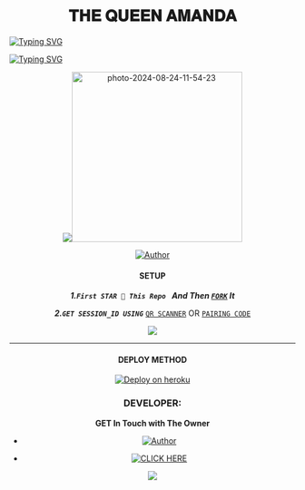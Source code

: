 
<h1 align="center"> 𝐓𝐇𝐄 𝐐𝐔𝐄𝐄𝐍 𝐀𝐌𝐀𝐍𝐃𝐀  </h1>
<p align="center">  

 
<a href="https://git.io/typing-svg"><img src="https://readme-typing-svg.demolab.com?font=Black+Ops+One&size=50&pause=1000&color=1BAFBAFF&center=true&width=910&height=100&lines=WELCOME TO +QUEEN-AMANDA;MULTI+DEVICE+WHATSAPP+BOT;CREATED+BY+MAHIYA+BOY" alt="Typing SVG" /></a>
  </p>
     
<a href="https://git.io/"><img src="https://readme-typing-svg.demolab.com?
                                      font=Black+Ops+One&size=50&pause=1000&color=1BAFBAFF&center=true&width=910&height=100&lines=WELCOME +QUEEN AMANDA-MD;MULTI+DEVICE+WHATSAPP+BOT;CREATED+BY+MAHIYA+BOY" alt="Typing SVG" /></a>

<div style="text-align: center;">

<img src='https://postimg.cc/ZB6Pdz7Y' target='_blank'><img width="300" height="300" src='https://i.postimg.cc/xq615zVM/photo-2024-08-24-11-54-23.jpg' border='0' alt='photo-2024-08-24-11-54-23'/></a>


<p align="center">
 <p align="center">
<p align="center">
<a href="https://github.com/newtonwwp/Queen_Amanda"><img title="Author" src="https://img.shields.io/badge/QUEEN_AMANDA-black?style=for-the-badge&logo=github"></a>

  

#### SETUP 

***1.`First STAR 🌟 This Repo ` And Then [`FORK`](https://github.com/newtonwwmp/Queen_Amanda/fork) It***

***2.`GET SESSION_ID USING`***
[`QR SCANNER`](https://the-flash-scanner.onrender.com) OR [`PAIRING CODE`](https://king-france.vercel.app)
 
<a><img src='https://i.imgur.com/LyHic3i.gif'/></a>

***

#### DEPLOY METHOD 

[![Deploy on heroku](https://www.herokucdn.com/deploy/button.svg)](https://dashboard.heroku.com/new?button-url=https://github.com/PrabathLK/PRABATH_MD&template=https://github.com/newtonwwmp/Queen_Amanda.git)



### DEVELOPER:
**GET In Touch with The Owner**
- <a href="https://te.me/94715450089" ><img title="Author" src="https://img.shields.io/badge/ON TELEGRAM-black?style=for-the-badge&logo=TELEGRAM"></a>
  
- <a href="https://wa.me/94715450089" target="_blank">
    <img alt="CLICK HERE" src="https://img.shields.io/badge/ On WhatsApp  -25D366?style=for-the-badge&logo=whatsapp&logoColor=white" />
  </a>
<a><img src='https://i.imgur.com/LyHic3i.gif'/></a>
















